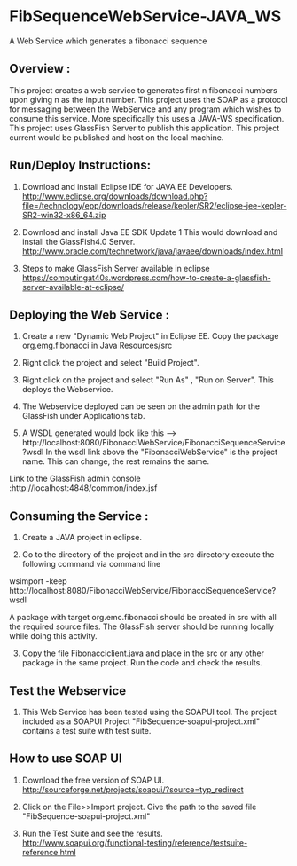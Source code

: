 # FibSequenceWebService-JAVA_WS
A Web Service which generates a fibonacci sequence

Overview :
--------------
This project creates a web service to generates first n fibonacci numbers upon giving
n as the input number. This project uses the SOAP as a protocol for messaging
between the WebService and any program which wishes to consume this service. More 
specifically this uses a JAVA-WS specification. This project uses GlassFish
Server to publish this application. This project current would be published and
host on the local machine.

Run/Deploy Instructions:
-----------------------------
1) Download and install Eclipse IDE for JAVA EE Developers.
http://www.eclipse.org/downloads/download.php?file=/technology/epp/downloads/release/kepler/SR2/eclipse-jee-kepler-SR2-win32-x86_64.zip

2) Download and install Java EE SDK Update 1
This would download and install the GlassFish4.0 Server.
http://www.oracle.com/technetwork/java/javaee/downloads/index.html

3) Steps to make GlassFish Server available in eclipse
https://computingat40s.wordpress.com/how-to-create-a-glassfish-server-available-at-eclipse/

Deploying the Web Service :
-------------------------------
1) Create a new "Dynamic Web Project" in Eclipse EE. Copy the package org.emg.fibonacci
in Java Resources/src

2) Right click the project and select "Build Project".

3) Right click on the project and select "Run As" , "Run on Server". This deploys
the Webservice.

4) The Webservice deployed can be seen on the admin path for the GlassFish under
Applications tab.

5) A WSDL generated would look like this --> http://localhost:8080/FibonacciWebService/FibonacciSequenceService?wsdl
In the wsdl link above the "FibonacciWebService" is the project name. This can change, the rest remains the same.

Link to the GlassFish admin console  :http://localhost:4848/common/index.jsf

Consuming the Service :
--------------------------------
1) Create a JAVA project in eclipse.

2) Go to the directory of the project and in the src directory execute the following command
via command line

wsimport -keep http://localhost:8080/FibonacciWebService/FibonacciSequenceService?wsdl

A package with target org.emc.fibonacci should be created in src with all the required
source files. The GlassFish server should be running locally while doing this activity.

3) Copy the file Fibonacciclient.java and place in the src or any other package in the same project.
Run the code and check the results.

Test the Webservice
--------------------------------
1) This Web Service has been tested using the SOAPUI tool. The project included as 
a SOAPUI Project "FibSequence-soapui-project.xml" contains a test suite with test suite.

How to use SOAP UI
--------------------------------
1) Download the free version of SOAP UI.
http://sourceforge.net/projects/soapui/?source=typ_redirect

2) Click on the File>>Import project. Give the path to the saved file "FibSequence-soapui-project.xml"

3) Run the Test Suite and see the results.
http://www.soapui.org/functional-testing/reference/testsuite-reference.html
